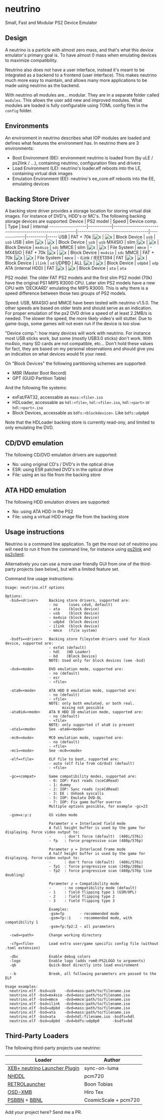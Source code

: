 # neutrino
Small, Fast and Modular PS2 Device Emulator

## Design
A neutrino is a particle with almost zero mass, and that's what this device emulator's primary goal is. To have almost 0 mass when emulating devices to maximize compatibility.

Neutrino also does not have a user interface, instead it's meant to be integrated as a backend to a frontend (user interface). This makes neutrino much more easy to maintain, and allows many more applications to be made using neutrino as the backend.

With neutrino all modules are... modular. They are in a separate folder called `modules`. This allows the user add new and improved modules. What modules are loaded is fully configurable using TOML config files in the `config` folder.

## Environments
An environment in neutrino describes what IOP modules are loaded and defines what features the environment has. In neutrino there are 3 environments:
- Boot Environment (BE): environment neutrino is loaded from (by uLE / ps2link / ...), containing neutrino, configuration files and drivers
- Load Environment (LE): neutrino's loader.elf reboots into the LE, containing virtual disk images
- Emulation Environment (EE): neutrino's ee_core.elf reboots into the EE, emulating devices

## Backing Store Driver
A backing store driver provides a storage location for storing virtual disk images. For instance of DVD's, HDD's or MC's.
The following backing storage devices are supported:
Device             | PS2 model  | Speed                                                     | Device comp.                       | Type         | bsd      | internal
-------------------|------------|-----------------------------------------------------------|------------------------------------|--------------|----------|-----
USB                | FAT + 70k  |![x](https://progress-bar.xyz/750?scale=2200&suffix=KB/s)  | ![x](https://progress-bar.xyz/80)  | Block Device | `usb`    | `usb`
USB                | slim       |![x](https://progress-bar.xyz/900?scale=2200&suffix=KB/s)  | ![x](https://progress-bar.xyz/80)  | Block Device | `usb`    | `usb`
MX4SIO             | slim       |![x](https://progress-bar.xyz/1150?scale=2200&suffix=KB/s) | ![x](https://progress-bar.xyz/60)  | Block Device | `mx4sio` | `sdc`
MMCE               | slim       |![x](https://progress-bar.xyz/1350?scale=2200&suffix=KB/s) | ![x](https://progress-bar.xyz/100) | File System  | `mmce`   | -
MX4SIO             | FAT + 70k  |![x](https://progress-bar.xyz/1500?scale=2200&suffix=KB/s) | ![x](https://progress-bar.xyz/60)  | Block Device | `mx4sio` | `sdc`
MMCE               | FAT + 70k  |![x](https://progress-bar.xyz/1700?scale=2200&suffix=KB/s) | ![x](https://progress-bar.xyz/100) | File System  | `mmce`   | -
iLink / IEEE1394   | FAT        |![x](https://progress-bar.xyz/6?scale=2&suffix=MB/s)       | ![x](https://progress-bar.xyz/10)  | Block Device | `ilink`  | `sd`
UDPBD              | ALL        |![x](https://progress-bar.xyz/10?scale=2&suffix=MB/s)      | ![x](https://progress-bar.xyz/100) | Block Device | `udpbd`  | `udp`
ATA (internal HDD) | FAT        |![x](https://progress-bar.xyz/30?scale=2&suffix=MB/s)      | ![x](https://progress-bar.xyz/100) | Block Device | `ata`    | `ata`

PS2 model: The older FAT PS2 models and the first slim PS2 model (70k) have the original PS1 MIPS R3000 CPU. Later slim PS2 models have a new CPU with 'DECKARD' emulating the MIPS R3000. This is why there is a speed difference between those two groups of PS2 models.

Speed: USB, MX4SIO and MMCE have been tested with neutrino v1.5.0. The other speeds are based on older tests and should serve as an indication. For proper emulation of the ps2 DVD drive a speed of at least 2.2MB/s is needed. The slower the speed, the more likely video's will stutter. Due to game-bugs, some games will not even run if the device is too slow.

"Device comp.": how many devices will work with neutrino. For instance most USB sticks work, but some (mostly USB3.0 sticks) don't work. With mx4sio, many SD cards are not compatible, etc... Don't hold these values for fact, they are based on my personal observations and should give you an indication on what devices would fit your need.

On "Block Devices" the following partitioning schemes are supported:
- MBR (Master Boot Record)
- GPT (GUID Partition Table)

And the following file systems:
- exFat/FAT32, accessable as `mass:<file>.iso`
- HDLoader, accessable as `hdl:<file>`, `hdl:<file>.iso`, `hdl:<part>` or `hdl:<part>.iso`
- Block Devices, accessable as `bdfs:<blockdevice>`. Like `bdfs:udp0p0`

Note that the HDLoader backing store is currently read-ony, and limited to only emulating the DVD.

## CD/DVD emulation
The following CD/DVD emulation drivers are supported:
- No: using original CD's / DVD's in the optical drive
- ESR: using ESR patched DVD's in the optical drive
- File: using an iso file from the backing store

## ATA HDD emulation
The following HDD emulation drivers are supported:
- No: using ATA HDD in the PS2
- File: using a virtual HDD image file from the backing store

## Usage instructions
Neutrino is a command line application. To get the most out of neutrino you will need to run it from the command line, for instance using [ps2link](https://github.com/ps2dev/ps2link) and [ps2client](https://github.com/ps2dev/ps2client).

Alternatively you can use a more user friendly GUI from one of the third-party projects (see below), but with a limited feature set.

Command line usage instructions:

```
Usage: neutrino.elf options

Options:
  -bsd=<driver>     Backing store drivers, supported are:
                    - no     (uses cdvd, default)
                    - ata    (block device)
                    - usb    (block device)
                    - mx4sio (block device)
                    - udpbd  (block device)
                    - ilink  (block device)
                    - mmce   (file system)

  -bsdfs=<driver>   Backing store fileystem drivers used for block device, supported are:
                    - exfat (default)
                    - hdl   (HD Loader)
                    - bd    (Block Device)
                    NOTE: Used only for block devices (see -bsd)

  -dvd=<mode>       DVD emulation mode, supported are:
                    - no (default)
                    - esr
                    - <file>

  -ata0=<mode>      ATA HDD 0 emulation mode, supported are:
                    - no (default)
                    - <file>
                    NOTE: only both emulated, or both real.
                          mixing not possible
  -ata0id=<mode>    ATA 0 HDD ID emulation mode, supported are:
                    - no (default)
                    - <file>
                    NOTE: only supported if ata0 is present
  -ata1=<mode>      See -ata0=<mode>

  -mc0=<mode>       MC0 emulation mode, supported are:
                    - no (default)
                    - <file>
  -mc1=<mode>       See -mc0=<mode>

  -elf=<file>       ELF file to boot, supported are:
                    - auto (elf file from cd/dvd) (default)
                    - <file>

  -gc=<compat>      Game compatibility modes, supported are:
                    - 0: IOP: Fast reads (sceCdRead)
                    - 1: dummy
                    - 2: IOP: Sync reads (sceCdRead)
                    - 3: EE : Unhook syscalls
                    - 5: IOP: Emulate DVD-DL
                    - 7: IOP: Fix game buffer overrun
                    Multiple options possible, for example -gc=23

  -gsm=x:y:z        GS video mode

                    Parameter x = Interlaced field mode
                    A full height buffer is used by the game for displaying. Force video output to:
                    -      : don't force (default)  (480i/576i)
                    - fp   : force progressive scan (480p/576p)

                    Parameter y = Interlaced frame mode
                    A half height buffer is used by the game for displaying. Force video output to:
                    -      : don't force (default)  (480i/576i)
                    - fp1  : force progressive scan (240p/288p)
                    - fp2  : force progressive scan (480p/576p line doubling)

                    Parameter z = Compatibility mode
                    -      : no compatibility mode (default)
                    - 1    : field flipping type 1 (GSM/OPL)
                    - 2    : field flipping type 2
                    - 3    : field flipping type 3

                    Examples:
                    -gsm=fp       - recommended mode
                    -gsm=fp::1    - recommended mode, with compatibility 1
                    -gsm=fp:fp2:2 - all parameters

  -cwd=<path>       Change working directory

  -cfg=<file>       Load extra user/game specific config file (without .toml extension)

  -dbc              Enable debug colors
  -logo             Enable logo (adds rom0:PS2LOGO to arguments)
  -qb               Quick-Boot directly into load environment

  --b               Break, all following parameters are passed to the ELF

Usage examples:
  neutrino.elf -bsd=usb    -dvd=mass:path/to/filename.iso
  neutrino.elf -bsd=mx4sio -dvd=mass:path/to/filename.iso
  neutrino.elf -bsd=mmce   -dvd=mmce:path/to/filename.iso
  neutrino.elf -bsd=ilink  -dvd=mass:path/to/filename.iso
  neutrino.elf -bsd=udpbd  -dvd=mass:path/to/filename.iso
  neutrino.elf -bsd=ata    -dvd=mass:path/to/filename.iso
  neutrino.elf -bsd=ata    -dvd=hdl:filename.iso -bsdfs=hdl
  neutrino.elf -bsd=udpbd  -dvd=bdfs:udp0p0      -bsdfs=bd
```

## Third-Party Loaders
The following third-party projects use neutrino:

Loader | Author
-|-
[XEB+ neutrino Launcher Plugin](https://github.com/sync-on-luma/xebplus-neutrino-loader-plugin) | sync-on-luma
[NHDDL](https://github.com/pcm720/nhddl) | pcm720
[RETROLauncher](https://github.com/Spaghetticode-Boon-Tobias/RETROLauncher) | Boon Tobias
[OSD-XMB](https://github.com/HiroTex/OSD-XMB) | Hiro Tex
[PSBBN](https://github.com/CosmicScale/PSBBN-Definitive-English-Patch) + [BBNL](https://github.com/pcm720/bbnl) | CosmicScale + pcm720

Add your project here? Send me a PR.
